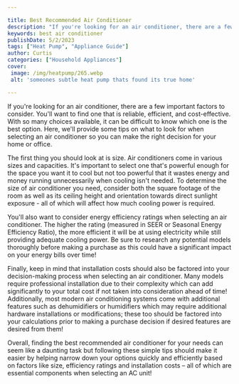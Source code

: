 ```yaml
---

title: Best Recommended Air Conditioner
description: "If you're looking for an air conditioner, there are a few important factors to consider. You'll want to find one that is reliable,...learn more about it now"
keywords: best air conditioner
publishDate: 5/2/2023
tags: ["Heat Pump", "Appliance Guide"]
author: Curtis
categories: ["Household Appliances"]
cover: 
 image: /img/heatpump/265.webp
 alt: 'someones subtle heat pump thats found its true home'

---
```


If you're looking for an air conditioner, there are a few important factors to consider. You'll want to find one that is reliable, efficient, and cost-effective. With so many choices available, it can be difficult to know which one is the best option. Here, we'll provide some tips on what to look for when selecting an air conditioner so you can make the right decision for your home or office.

The first thing you should look at is size. Air conditioners come in various sizes and capacities. It's important to select one that's powerful enough for the space you want it to cool but not too powerful that it wastes energy and money running unnecessarily when cooling isn't needed. To determine the size of air conditioner you need, consider both the square footage of the room as well as its ceiling height and orientation towards direct sunlight exposure - all of which will affect how much cooling power is required.

You'll also want to consider energy efficiency ratings when selecting an air conditioner. The higher the rating (measured in SEER or Seasonal Energy Efficiency Ratio), the more efficient it will be at using electricity while still providing adequate cooling power. Be sure to research any potential models thoroughly before making a purchase as this could have a significant impact on your energy bills over time!

Finally, keep in mind that installation costs should also be factored into your decision-making process when selecting an air conditioner. Many models require professional installation due to their complexity which can add significantly to your total cost if not taken into consideration ahead of time! Additionally, most modern air conditioning systems come with additional features such as dehumidifiers or humidifiers which may require additional hardware installations or modifications; these too should be factored into your calculations prior to making a purchase decision if desired features are desired from them! 

Overall, finding the best recommended air conditioner for your needs can seem like a daunting task but following these simple tips should make it easier by helping narrow down your options quickly and efficiently based on factors like size, efficiency ratings and installation costs – all of which are essential components when selecting an AC unit!
